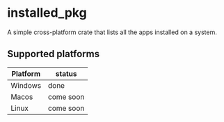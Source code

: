 # installed_pkg

A simple cross-platform crate that lists all the apps installed on a system.

## Supported platforms

|Platform|status|
|--|--|
| Windows | done |
| Macos | come soon|
| Linux | come soon |
